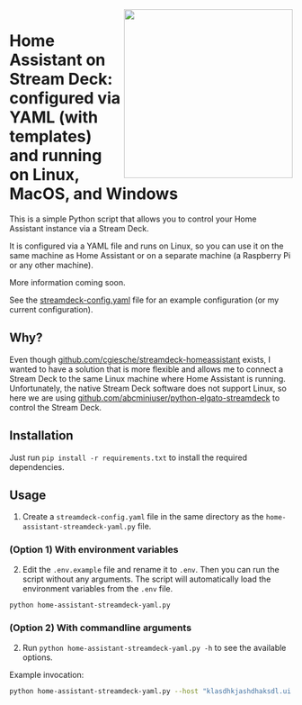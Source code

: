 <img src="https://user-images.githubusercontent.com/6897215/225175629-28f80bfb-3b0a-44ac-8b52-b719953958d7.png" align="right" style="width: 300px;" />

# Home Assistant on Stream Deck: configured via YAML (with templates) and running on Linux, MacOS, and Windows


This is a simple Python script that allows you to control your Home Assistant instance via a Stream Deck.

It is configured via a YAML file and runs on Linux, so you can use it on the same machine as Home Assistant or on a separate machine (a Raspberry Pi or any other machine).

More information coming soon.

See the [streamdeck-config.yaml](streamdeck-config.yaml) file for an example configuration (or my current configuration).

## Why?
Even though [github.com/cgiesche/streamdeck-homeassistant](https://github.com/cgiesche/streamdeck-homeassistant) exists, I wanted to have a solution that is more flexible and allows me to connect a Stream Deck to the same Linux machine where Home Assistant is running.
Unfortunately, the native Stream Deck software does not support Linux, so here we are using [github.com/abcminiuser/python-elgato-streamdeck](https://github.com/abcminiuser/python-elgato-streamdeck) to control the Stream Deck.

## Installation
Just run `pip install -r requirements.txt` to install the required dependencies.

## Usage

1. Create a `streamdeck-config.yaml` file in the same directory as the `home-assistant-streamdeck-yaml.py` file.

### (Option 1) With environment variables

2. Edit the `.env.example` file and rename it to `.env`. Then you can run the script without any arguments. The script will automatically load the environment variables from the `.env` file.

```bash
python home-assistant-streamdeck-yaml.py
```

### (Option 2) With commandline arguments

2. Run `python home-assistant-streamdeck-yaml.py -h` to see the available options.

Example invocation:
```bash
python home-assistant-streamdeck-yaml.py --host "klasdhkjashdhaksdl.ui.nabu.casa" --token "SOME_TOKEN_FROM_YOUR_PROFILE"
```
